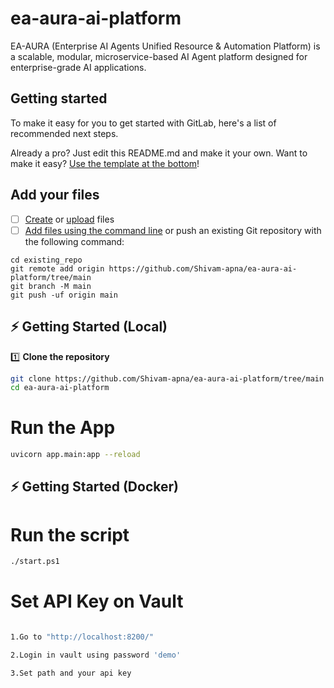 # ea-aura-ai-platform

EA-AURA (Enterprise AI Agents Unified Resource & Automation Platform) is a scalable, modular, microservice-based AI Agent platform designed for enterprise-grade AI applications.


## Getting started

To make it easy for you to get started with GitLab, here's a list of recommended next steps.

Already a pro? Just edit this README.md and make it your own. Want to make it easy? [Use the template at the bottom](#editing-this-readme)!


## Add your files

- [ ] [Create](https://docs.gitlab.com/ee/user/project/repository/web_editor.html#create-a-file) or [upload](https://docs.gitlab.com/ee/user/project/repository/web_editor.html#upload-a-file) files
- [ ] [Add files using the command line](https://docs.gitlab.com/ee/gitlab-basics/add-file.html#add-a-file-using-the-command-line) or push an existing Git repository with the following command:

```
cd existing_repo
git remote add origin https://github.com/Shivam-apna/ea-aura-ai-platform/tree/main
git branch -M main
git push -uf origin main
```

## ⚡ Getting Started (Local)

1️⃣ **Clone the repository**

```bash
git clone https://github.com/Shivam-apna/ea-aura-ai-platform/tree/main
cd ea-aura-ai-platform

```
# Run the App

```bash
uvicorn app.main:app --reload
```

## ⚡ Getting Started (Docker)


# Run the script

```bash
./start.ps1

```

# Set API Key on Vault

```bash

1.Go to "http://localhost:8200/"

2.Login in vault using password 'demo'

3.Set path and your api key 

